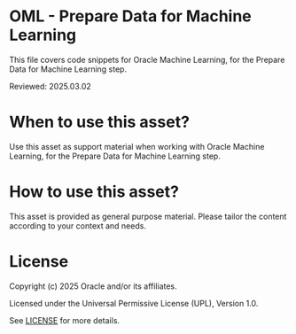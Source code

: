 # OML - Prepare Data for Machine Learning
 
This file covers code snippets for Oracle Machine Learning, for the Prepare Data for Machine Learning step.

Reviewed: 2025.03.02
 

# When to use this asset?

Use this asset as support material when working with Oracle Machine Learning, for the Prepare Data for Machine Learning step.


# How to use this asset?

This asset is provided as general purpose material. Please tailor the content according to your context and needs.


# License
 
Copyright (c) 2025 Oracle and/or its affiliates.
 
Licensed under the Universal Permissive License (UPL), Version 1.0.
 
See [LICENSE](https://github.com/oracle-devrel/technology-engineering/blob/main/LICENSE) for more details.
